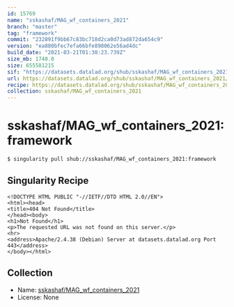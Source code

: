 ```yaml
---
id: 15769
name: "sskashaf/MAG_wf_containers_2021"
branch: "master"
tag: "framework"
commit: "232891f9bb67c83bc718d2ca0d73ad872da654c9"
version: "ea880bfec7efa66bfe898062e56ad4dc"
build_date: "2021-03-21T01:30:23.739Z"
size_mb: 1740.0
size: 655581215
sif: "https://datasets.datalad.org/shub/sskashaf/MAG_wf_containers_2021/framework/2021-03-21-232891f9-ea880bfe/ea880bfec7efa66bfe898062e56ad4dc.sif"
url: https://datasets.datalad.org/shub/sskashaf/MAG_wf_containers_2021/framework/2021-03-21-232891f9-ea880bfe/
recipe: https://datasets.datalad.org/shub/sskashaf/MAG_wf_containers_2021/framework/2021-03-21-232891f9-ea880bfe/Singularity
collection: sskashaf/MAG_wf_containers_2021
---
```


# sskashaf/MAG_wf_containers_2021:framework

```bash
$ singularity pull shub://sskashaf/MAG_wf_containers_2021:framework
```

## Singularity Recipe

```singularity
<!DOCTYPE HTML PUBLIC "-//IETF//DTD HTML 2.0//EN">
<html><head>
<title>404 Not Found</title>
</head><body>
<h1>Not Found</h1>
<p>The requested URL was not found on this server.</p>
<hr>
<address>Apache/2.4.38 (Debian) Server at datasets.datalad.org Port 443</address>
</body></html>
```

## Collection

 - Name: [sskashaf/MAG_wf_containers_2021](https://github.com/sskashaf/MAG_wf_containers_2021)
 - License: None

